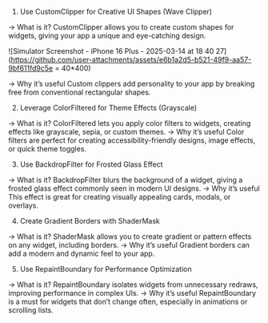 1. Use CustomClipper for Creative UI Shapes (Wave Clipper)

-> What is it?
    CustomClipper allows you to create custom shapes for widgets, giving your app a unique and eye-catching design.
    
![Simulator Screenshot - iPhone 16 Plus - 2025-03-14 at 18 40 27](https://github.com/user-attachments/assets/e6b1a2d5-b521-49f9-aa57-9bf611fd9c5e = 40*400)

-> Why it’s useful
    Custom clippers add personality to your app by breaking free from conventional rectangular shapes.

2. Leverage ColorFiltered for Theme Effects (Grayscale)

-> What is it?
    ColorFiltered lets you apply color filters to widgets, creating effects like grayscale, sepia, or custom themes.
-> Why it’s useful
    Color filters are perfect for creating accessibility-friendly designs, image effects, or quick theme toggles.

3. Use BackdropFilter for Frosted Glass Effect

-> What is it?
    BackdropFilter blurs the background of a widget, giving a frosted glass effect commonly seen in modern UI designs.
-> Why it’s useful
    This effect is great for creating visually appealing cards, modals, or overlays.

4. Create Gradient Borders with ShaderMask

-> What is it?
    ShaderMask allows you to create gradient or pattern effects on any widget, including borders.
-> Why it’s useful
    Gradient borders can add a modern and dynamic feel to your app.

5. Use RepaintBoundary for Performance Optimization

-> What is it?
    RepaintBoundary isolates widgets from unnecessary redraws, improving performance in complex UIs.
-> Why it’s useful
    RepaintBoundary is a must for widgets that don’t change often, especially in animations or scrolling lists.
